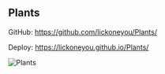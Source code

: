 ## Plants

GitHub: https://github.com/lickoneyou/Plants/

Deploy: https://lickoneyou.github.io/Plants/

![Plants](https://lickoneyou.github.io/CV/images/projects/plants.png)
